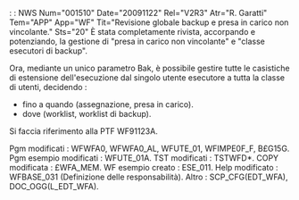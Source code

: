  :  : NWS Num="001510" Date="20091122" Rel="V2R3" Atr="R. Garatti" Tem="APP" App="WF" Tit="Revisione globale backup e presa in carico non vincolante." Sts="20"
È stata completamente rivista, accorpando e potenziando, la gestione di "presa in carico non vincolante" e "classe esecutori di backup".

Ora, mediante un unico parametro Bak, è possibile gestire tutte le casistiche di estensione dell'esecuzione dal singolo utente esecutore a tutta la classe di utenti, decidendo : 
- fino a quando (assegnazione, presa in carico).
- dove (worklist, worklist di backup).

Si faccia riferimento alla PTF WF91123A.

Pgm modificati :  WFWFA0, WFWFA0_AL, WFUTE_01, WFIMPE0F_F, B£G15G.
Pgm esempio modificati :  WFUTE_01A.
TST modificati :  TSTWFD*.
COPY modificata :  £WFA_MEM.
WF esempio creato :  ESE_011.
Help modificato :  WFBASE_031 (Definizione delle responsabilità).
Altro :  SCP_CFG(EDT_WFA), DOC_OGG(L_EDT_WFA).
